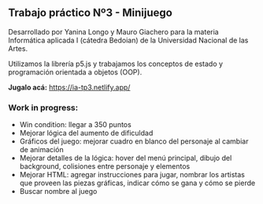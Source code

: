 ## Trabajo práctico Nº3 - Minijuego

Desarrollado por Yanina Longo y Mauro Giachero para la materia Informática aplicada I (cátedra Bedoian) de la Universidad Nacional de las Artes.

Utilizamos la librería p5.js y trabajamos los conceptos de estado y programación orientada a objetos (OOP).

**Jugalo acá:** https://ia-tp3.netlify.app/

### Work in progress:

- Win condition: llegar a 350 puntos
- Mejorar lógica del aumento de dificuldad
- Gráficos del juego: mejorar cuadro en blanco del personaje al cambiar de animación
- Mejorar detalles de la lógica: hover del menú principal, dibujo del background, colisiones entre personaje y elementos
- Mejorar HTML: agregar instrucciones para jugar, nombrar los artistas que proveen las piezas gráficas, indicar cómo se gana y cómo se pierde
- Buscar nombre al juego
